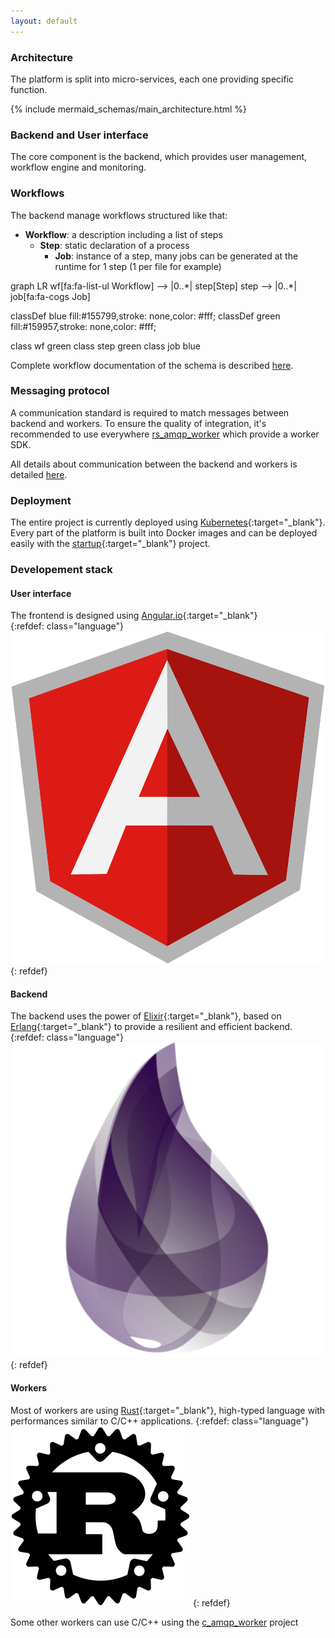 ```yaml
---
layout: default
---
```


### Architecture

The platform is split into micro-services, each one providing specific function.

{% include mermaid_schemas/main_architecture.html %}

### Backend and User interface

The core component is the backend, which provides user management, workflow engine and monitoring.

### Workflows

The backend manage workflows structured like that:
- **Workflow**: a description including a list of steps
  - **Step**: static declaration of a process
    - **Job**: instance of a step, many jobs can be generated at the runtime for 1 step (1 per file for example)

<div class="mermaid">
graph LR
wf[fa:fa-list-ul Workflow] --> |0..*| step[Step] 
step -->  |0..*| job[fa:fa-cogs Job]

classDef blue fill:#155799,stroke: none,color: #fff;
classDef green fill:#159957,stroke: none,color: #fff;

class wf green
class step green
class job blue
</div>


Complete workflow documentation of the schema is described [here](/workflow-definition).

### Messaging protocol

A communication standard is required to match messages between backend and workers.
To ensure the quality of integration, it's recommended to use everywhere [rs_amqp_worker](https://github.com/media-cloud-ai/rs_amqp_worker/) which provide a worker SDK.

All details about communication between the backend and workers is detailed [here](/messaging_protocol.html).

### Deployment

The entire project is currently deployed using [Kubernetes](https://kubernetes.io){:target="_blank"}.  
Every part of the platform is built into Docker images and can be deployed easily with the [startup](https://github.com/media-cloud-ai/startup){:target="_blank"} project.  

### Developement stack

#### User interface

The frontend is designed using [Angular.io](https://angular.io){:target="_blank"}  
{:refdef: class="language"}
![Angular](/assets/images/angular-icon.svg)
{: refdef}

#### Backend
The backend uses the power of [Elixir](https://elixir-lang.org/){:target="_blank"}, based on [Erlang](https://www.erlang.org/){:target="_blank"} to provide a resilient and efficient backend.
{:refdef: class="language"}
![Elixir](/assets/images/elixir.png)
{: refdef}

#### Workers
Most of workers are using [Rust](https://www.rust-lang.org/){:target="_blank"}, high-typed language with performances similar to C/C++ applications.
{:refdef: class="language"}
![Rust](/assets/images/rust.svg)
{: refdef}

Some other workers can use C/C++ using the [c_amqp_worker](https://github.com/media-cloud-ai/c_amqp_worker) project